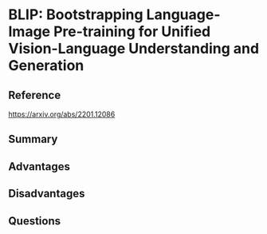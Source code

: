 # BLIP: Bootstrapping Language-Image Pre-training for Unified Vision-Language Understanding and Generation
## Reference

https://arxiv.org/abs/2201.12086

## Summary

## Advantages

## Disadvantages

## Questions
